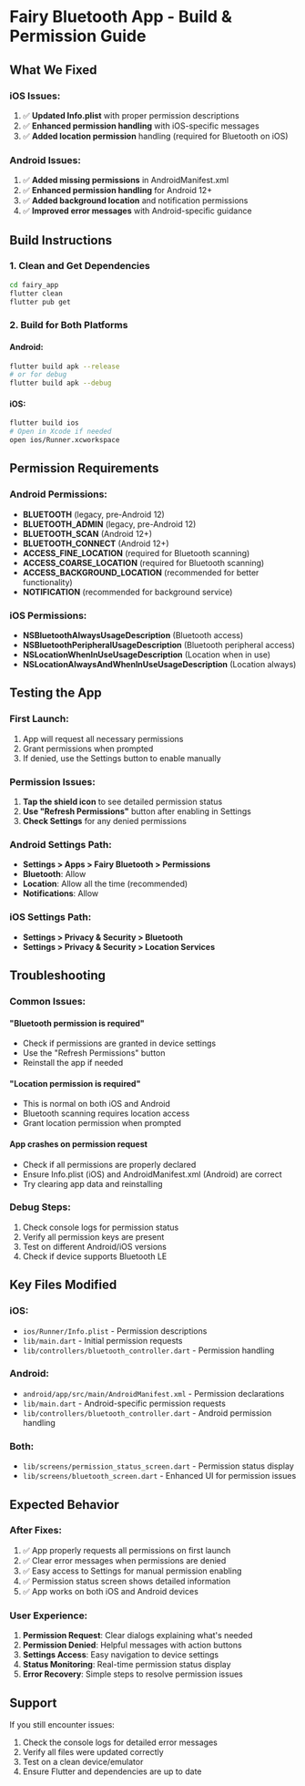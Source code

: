 # Fairy Bluetooth App - Build & Permission Guide

## What We Fixed

### iOS Issues:
1. ✅ **Updated Info.plist** with proper permission descriptions
2. ✅ **Enhanced permission handling** with iOS-specific messages
3. ✅ **Added location permission** handling (required for Bluetooth on iOS)

### Android Issues:
1. ✅ **Added missing permissions** in AndroidManifest.xml
2. ✅ **Enhanced permission handling** for Android 12+
3. ✅ **Added background location** and notification permissions
4. ✅ **Improved error messages** with Android-specific guidance

## Build Instructions

### 1. Clean and Get Dependencies
```bash
cd fairy_app
flutter clean
flutter pub get
```

### 2. Build for Both Platforms

#### Android:
```bash
flutter build apk --release
# or for debug
flutter build apk --debug
```

#### iOS:
```bash
flutter build ios
# Open in Xcode if needed
open ios/Runner.xcworkspace
```

## Permission Requirements

### Android Permissions:
- **BLUETOOTH** (legacy, pre-Android 12)
- **BLUETOOTH_ADMIN** (legacy, pre-Android 12)
- **BLUETOOTH_SCAN** (Android 12+)
- **BLUETOOTH_CONNECT** (Android 12+)
- **ACCESS_FINE_LOCATION** (required for Bluetooth scanning)
- **ACCESS_COARSE_LOCATION** (required for Bluetooth scanning)
- **ACCESS_BACKGROUND_LOCATION** (recommended for better functionality)
- **NOTIFICATION** (recommended for background service)

### iOS Permissions:
- **NSBluetoothAlwaysUsageDescription** (Bluetooth access)
- **NSBluetoothPeripheralUsageDescription** (Bluetooth peripheral access)
- **NSLocationWhenInUseUsageDescription** (Location when in use)
- **NSLocationAlwaysAndWhenInUseUsageDescription** (Location always)

## Testing the App

### First Launch:
1. App will request all necessary permissions
2. Grant permissions when prompted
3. If denied, use the Settings button to enable manually

### Permission Issues:
1. **Tap the shield icon** to see detailed permission status
2. **Use "Refresh Permissions"** button after enabling in Settings
3. **Check Settings** for any denied permissions

### Android Settings Path:
- **Settings > Apps > Fairy Bluetooth > Permissions**
- **Bluetooth**: Allow
- **Location**: Allow all the time (recommended)
- **Notifications**: Allow

### iOS Settings Path:
- **Settings > Privacy & Security > Bluetooth**
- **Settings > Privacy & Security > Location Services**

## Troubleshooting

### Common Issues:

#### "Bluetooth permission is required"
- Check if permissions are granted in device settings
- Use the "Refresh Permissions" button
- Reinstall the app if needed

#### "Location permission is required"
- This is normal on both iOS and Android
- Bluetooth scanning requires location access
- Grant location permission when prompted

#### App crashes on permission request
- Check if all permissions are properly declared
- Ensure Info.plist (iOS) and AndroidManifest.xml (Android) are correct
- Try clearing app data and reinstalling

### Debug Steps:
1. Check console logs for permission status
2. Verify all permission keys are present
3. Test on different Android/iOS versions
4. Check if device supports Bluetooth LE

## Key Files Modified

### iOS:
- `ios/Runner/Info.plist` - Permission descriptions
- `lib/main.dart` - Initial permission requests
- `lib/controllers/bluetooth_controller.dart` - Permission handling

### Android:
- `android/app/src/main/AndroidManifest.xml` - Permission declarations
- `lib/main.dart` - Android-specific permission requests
- `lib/controllers/bluetooth_controller.dart` - Android permission handling

### Both:
- `lib/screens/permission_status_screen.dart` - Permission status display
- `lib/screens/bluetooth_screen.dart` - Enhanced UI for permission issues

## Expected Behavior

### After Fixes:
1. ✅ App properly requests all permissions on first launch
2. ✅ Clear error messages when permissions are denied
3. ✅ Easy access to Settings for manual permission enabling
4. ✅ Permission status screen shows detailed information
5. ✅ App works on both iOS and Android devices

### User Experience:
1. **Permission Request**: Clear dialogs explaining what's needed
2. **Permission Denied**: Helpful messages with action buttons
3. **Settings Access**: Easy navigation to device settings
4. **Status Monitoring**: Real-time permission status display
5. **Error Recovery**: Simple steps to resolve permission issues

## Support

If you still encounter issues:
1. Check the console logs for detailed error messages
2. Verify all files were updated correctly
3. Test on a clean device/emulator
4. Ensure Flutter and dependencies are up to date 